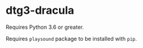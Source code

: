 # dtg3-dracula
Requires Python 3.6 or greater.

Requires `playsound` package to be installed with `pip`.
